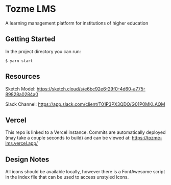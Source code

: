 # Tozme LMS

A learning management platform for institutions of higher education

## Getting Started

In the project directory you can run:
```
$ yarn start
```

## Resources

Sketch Model: https://sketch.cloud/s/e6bc92e6-29f0-4d60-a775-89828a0284a0

Slack Channel: https://app.slack.com/client/T01P3PX3QDQ/G01P0MKLAQM

## Vercel

This repo is linked to a Vercel instance. Commits are automatically deployed (may take a couple seconds to build) and can be viewed at: https://tozme-lms.vercel.app/

## Design Notes
All icons should be available locally, however there is a FontAwesome script in the index file that can be used to access unstyled icons.
